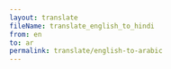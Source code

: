 ```yaml
--- 
layout: translate 
fileName: translate_english_to_hindi 
from: en
to: ar 
permalink: translate/english-to-arabic
---
```

